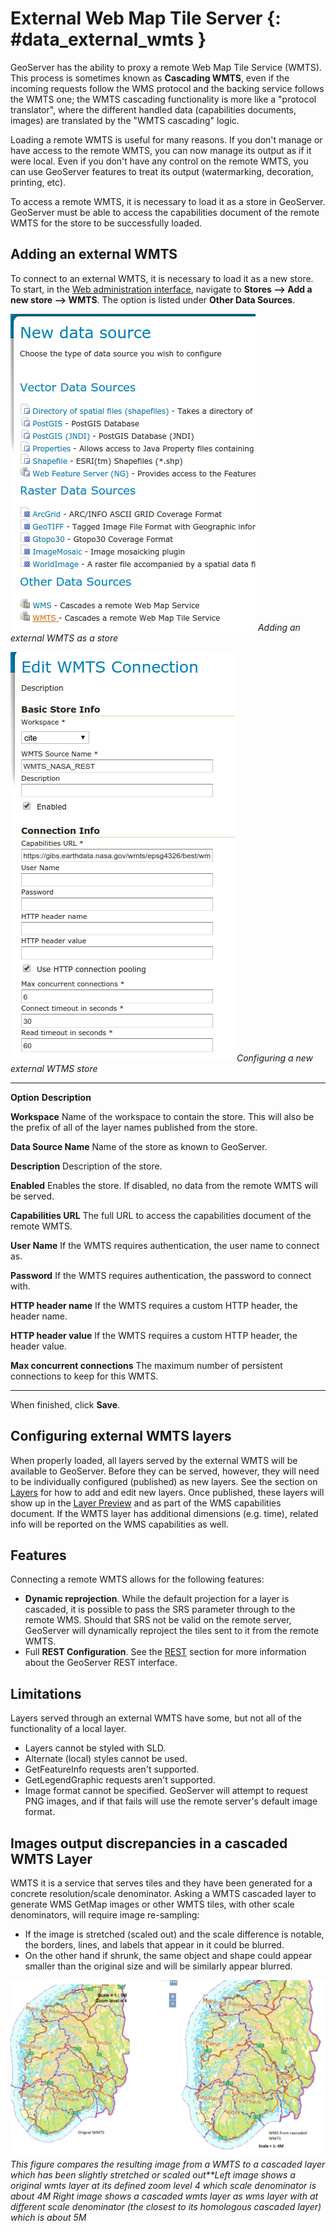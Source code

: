 # External Web Map Tile Server {: #data_external_wmts }

GeoServer has the ability to proxy a remote Web Map Tile Service (WMTS). This process is sometimes known as **Cascading WMTS**, even if the incoming requests follow the WMS protocol and the backing service follows the WMTS one; the WMTS cascading functionality is more like a "protocol translator", where the different handled data (capabilities documents, images) are translated by the "WMTS cascading" logic.

Loading a remote WMTS is useful for many reasons. If you don't manage or have access to the remote WMTS, you can now manage its output as if it were local. Even if you don't have any control on the remote WMTS, you can use GeoServer features to treat its output (watermarking, decoration, printing, etc).

To access a remote WMTS, it is necessary to load it as a store in GeoServer. GeoServer must be able to access the capabilities document of the remote WMTS for the store to be successfully loaded.

## Adding an external WMTS

To connect to an external WMTS, it is necessary to load it as a new store. To start, in the [Web administration interface](../../webadmin/index.md), navigate to **Stores --> Add a new store --> WMTS**. The option is listed under **Other Data Sources**.

![](images/wmtsaddnew.png)
*Adding an external WMTS as a store*

![](images/wmtsconfigure.png)
*Configuring a new external WTMS store*

  -------------------------------- ------------------------------------------------------------------------------------------------------------------------------
  **Option**                       **Description**

  **Workspace**                    Name of the workspace to contain the store. This will also be the prefix of all of the layer names published from the store.

  **Data Source Name**             Name of the store as known to GeoServer.

  **Description**                  Description of the store.

  **Enabled**                      Enables the store. If disabled, no data from the remote WMTS will be served.

  **Capabilities URL**             The full URL to access the capabilities document of the remote WMTS.

  **User Name**                    If the WMTS requires authentication, the user name to connect as.

  **Password**                     If the WMTS requires authentication, the password to connect with.

  **HTTP header name**             If the WMTS requires a custom HTTP header, the header name.

  **HTTP header value**            If the WMTS requires a custom HTTP header, the header value.

  **Max concurrent connections**   The maximum number of persistent connections to keep for this WMTS.
  -------------------------------- ------------------------------------------------------------------------------------------------------------------------------

When finished, click **Save**.

## Configuring external WMTS layers

When properly loaded, all layers served by the external WMTS will be available to GeoServer. Before they can be served, however, they will need to be individually configured (published) as new layers. See the section on [Layers](../webadmin/layers.md) for how to add and edit new layers. Once published, these layers will show up in the [Layer Preview](../webadmin/layerpreview.md) and as part of the WMS capabilities document. If the WMTS layer has additional dimensions (e.g. time), related info will be reported on the WMS capabilities as well.

## Features

Connecting a remote WMTS allows for the following features:

-   **Dynamic reprojection**. While the default projection for a layer is cascaded, it is possible to pass the SRS parameter through to the remote WMS. Should that SRS not be valid on the remote server, GeoServer will dynamically reproject the tiles sent to it from the remote WMTS.
-   Full **REST Configuration**. See the [REST](../../rest/index.md) section for more information about the GeoServer REST interface.

## Limitations

Layers served through an external WMTS have some, but not all of the functionality of a local layer.

-   Layers cannot be styled with SLD.
-   Alternate (local) styles cannot be used.
-   GetFeatureInfo requests aren't supported.
-   GetLegendGraphic requests aren't supported.
-   Image format cannot be specified. GeoServer will attempt to request PNG images, and if that fails will use the remote server's default image format.

## Images output discrepancies in a cascaded WMTS Layer

WMTS it is a service that serves tiles and they have been generated for a concrete resolution/scale denominator. Asking a WMTS cascaded layer to generate WMS GetMap images or other WMTS tiles, with other scale denominators, will require image re-sampling:

-   If the image is stretched (scaled out) and the scale difference is notable, the borders, lines, and labels that appear in it could be blurred.
-   On the other hand if shrunk, the same object and shape could appear smaller than the original size and will be similarly appear blurred.

![](images/cascaded_wmts.png)
*This figure compares the resulting image from a WMTS to a cascaded layer which has been slightly stretched or scaled out**Left image shows a original wmts layer at its defined zoom level 4 which scale denominator is about 4M*
*Right image shows a cascaded wmts layer as wms layer with at different scale denominator (the closest to its homologous cascaded layer) which is about 5M*
